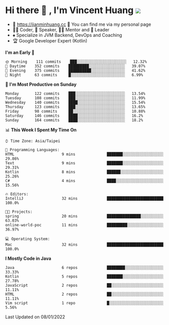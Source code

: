 # Hi there 👋 , I'm Vincent Huang ![](https://komarev.com/ghpvc/?username=Jian-Min-Huang)
- 💎 https://jianminhuang.cc 🙋 You can find me via my personal page
- 👨‍💻 Coder, 🎤 Speaker, 👨‍🏫 Mentor and 🚀 Leader
- ♠️ Specialize in JVM Backend, DevOps and Coaching
- 🏆 Google Developer Expert (Kotlin)

<!--START_SECTION:waka-->
**I'm an Early 🐤** 

```text
🌞 Morning    111 commits    ███░░░░░░░░░░░░░░░░░░░░░░   12.32% 
🌆 Daytime    352 commits    █████████░░░░░░░░░░░░░░░░   39.07% 
🌃 Evening    375 commits    ██████████░░░░░░░░░░░░░░░   41.62% 
🌙 Night      63 commits     █░░░░░░░░░░░░░░░░░░░░░░░░   6.99%

```
📅 **I'm Most Productive on Sunday** 

```text
Monday       122 commits    ███░░░░░░░░░░░░░░░░░░░░░░   13.54% 
Tuesday      108 commits    ███░░░░░░░░░░░░░░░░░░░░░░   11.99% 
Wednesday    140 commits    ████░░░░░░░░░░░░░░░░░░░░░   15.54% 
Thursday     123 commits    ███░░░░░░░░░░░░░░░░░░░░░░   13.65% 
Friday       98 commits     ██░░░░░░░░░░░░░░░░░░░░░░░   10.88% 
Saturday     146 commits    ████░░░░░░░░░░░░░░░░░░░░░   16.2% 
Sunday       164 commits    ████░░░░░░░░░░░░░░░░░░░░░   18.2%

```


📊 **This Week I Spent My Time On** 

```text
⌚︎ Time Zone: Asia/Taipei

💬 Programming Languages: 
HTML                     9 mins              ███████░░░░░░░░░░░░░░░░░░   29.86% 
Text                     9 mins              ███████░░░░░░░░░░░░░░░░░░   29.31% 
Kotlin                   8 mins              ██████░░░░░░░░░░░░░░░░░░░   25.26% 
C#                       4 mins              ████░░░░░░░░░░░░░░░░░░░░░   15.56%

🔥 Editors: 
IntelliJ                 32 mins             █████████████████████████   100.0%

🐱‍💻 Projects: 
spring                   20 mins             ███████████████░░░░░░░░░░   63.03% 
online-world-poc         11 mins             █████████░░░░░░░░░░░░░░░░   36.97%

💻 Operating System: 
Mac                      32 mins             █████████████████████████   100.0%

```

**I Mostly Code in Java** 

```text
Java                     6 repos             ████████░░░░░░░░░░░░░░░░░   33.33% 
Kotlin                   5 repos             ███████░░░░░░░░░░░░░░░░░░   27.78% 
JavaScript               2 repos             ██░░░░░░░░░░░░░░░░░░░░░░░   11.11% 
HTML                     2 repos             ██░░░░░░░░░░░░░░░░░░░░░░░   11.11% 
Vim script               1 repo              █░░░░░░░░░░░░░░░░░░░░░░░░   5.56%

```



 Last Updated on 08/01/2022
<!--END_SECTION:waka-->
